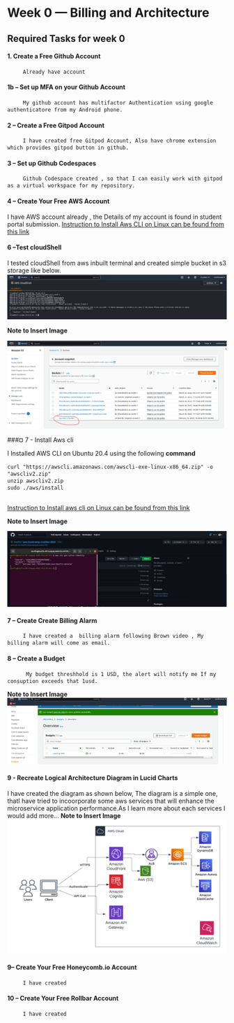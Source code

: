 # Week 0 — Billing and Architecture

   ##  Required Tasks for week 0
  
   #### 1. Create a Free Github Account
   
         Already have account
    
   ####  1b – Set up MFA on your Github Account
   
         My github account has multifactor Authentication using google authenticatore from my Android phone.
        
   ####  2 – Create a Free Gitpod Account
         I have created free Gitpod Account, Also have chrome extension which provides gitpod button in github.
  
   ####  3 – Set up Github Codespaces
         Github Codespace created , so that I can easily work with gitpod as a virtual workspace for my repository. 

   ####  4 – Create Your Free AWS Account
   I have AWS account already , the Details of my account is found in student portal submission.
   [ Instruction to Install Aws CLI on Linux can be found from this link](https://docs.aws.amazon.com/cli/latest/userguide/getting-started-install.html)
   
  
   ####  6 –Test cloudShell
   I tested cloudShell from aws inbuilt terminal and created simple bucket in s3 storage like below.
   ![create a bucket using cloudShell](https://github.com/mesfint/aws-bootcamp-cruddur-2023/blob/main/_docs/assets/cloudshell.png)
   
   **Note to Insert Image**
    
   ![S3 bucket](https://github.com/mesfint/aws-bootcamp-cruddur-2023/blob/main/_docs/assets/create-s3-bucket-cli.png)
   
   ###¤ 7 - Install Aws cli
   
   I Installed AWS CLI on Ubuntu 20.4 using  the following **command**
           
   ```
   curl "https://awscli.amazonaws.com/awscli-exe-linux-x86_64.zip" -o "awscliv2.zip"
   unzip awscliv2.zip
   sudo ./aws/install 
        
   ```
   [Instruction to Install aws cli on Linux can be found from this link](https://docs.aws.amazon.com/cli/latest/userguide/getting-started-install.html)
   
   **Note to Insert Image** 
   
   ![AWS CLI in Practice](https://github.com/mesfint/aws-bootcamp-cruddur-2023/blob/main/_docs/assets/aws-cli.png)
   
   
   ####  7 – Create Create Billing Alarm
         I have created a  billing alarm following Brown video , My billing alarm will come as email.
         
   ####  8 – Create a Budget
          My budget threshhold is 1 USD, the alert will notify me If my consuption exceeds that 1usd.
   
   **Note to Insert Image**   
   ![Proof of Budget alert](https://github.com/mesfint/aws-bootcamp-cruddur-2023/blob/main/_docs/assets/budget.png)
   
   #### 9 - Recreate Logical Architecture Diagram in Lucid Charts
   I have created the diagram as shown below, The diagram is a simple one, thatI have tried to incoorporate some aws services that will enhance the      microservice application performance.As I learn more about each services I would add more...
  **Note to Insert Image**
   ![Logical conceptual diagram](https://github.com/mesfint/aws-bootcamp-cruddur-2023/blob/main/_docs/assets/conceptual-diagram.png)
         
   
   ####  9– Create Your Free Honeycomb.io Account
         I have created
   ####  10 – Create Your Free Rollbar Account
         I have created
